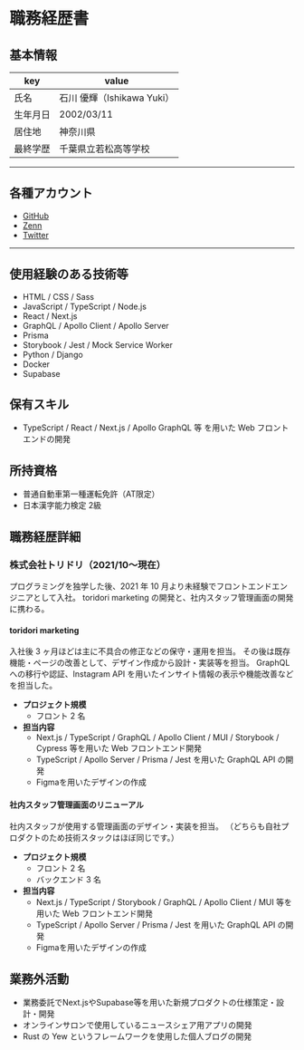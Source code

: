 # 職務経歴書

## 基本情報

| key      | value                      |
| -------- | -------------------------- |
| 氏名     | 石川 優輝（Ishikawa Yuki） |
| 生年月日 | 2002/03/11                 |
| 居住地   | 神奈川県                     |
| 最終学歴 | 千葉県立若松高等学校       |

---

## 各種アカウント

- [GitHub](https://github.com/mayone-du)
- [Zenn](https://zenn.dev/mayo_dev)
- [Twitter](https://twitter.com/mayo__dev)

---

## 使用経験のある技術等

- HTML / CSS / Sass
- JavaScript / TypeScript / Node.js
- React / Next.js
- GraphQL / Apollo Client / Apollo Server
- Prisma
- Storybook / Jest / Mock Service Worker
- Python / Django
- Docker
- Supabase

## 保有スキル

- TypeScript / React / Next.js / Apollo GraphQL 等 を用いた Web フロントエンドの開発

## 所持資格
- 普通自動車第一種運転免許（AT限定）
- 日本漢字能力検定 2級

## 職務経歴詳細

### 株式会社トリドリ（2021/10〜現在）

プログラミングを独学した後、2021 年 10 月より未経験でフロントエンドエンジニアとして入社。
toridori marketing の開発と、社内スタッフ管理画面の開発に携わる。

#### toridori marketing

入社後 3 ヶ月ほどは主に不具合の修正などの保守・運用を担当。
その後は既存機能・ページの改善として、デザイン作成から設計・実装等を担当。
GraphQL への移行や認証、Instagram API を用いたインサイト情報の表示や機能改善などを担当した。

- **プロジェクト規模**
  - フロント 2 名
- **担当内容**
  - Next.js / TypeScript / GraphQL / Apollo Client / MUI / Storybook / Cypress 等を用いた Web フロントエンド開発
  - TypeScript / Apollo Server / Prisma / Jest を用いた GraphQL API の開発
  - Figmaを用いたデザインの作成

#### 社内スタッフ管理画面のリニューアル

社内スタッフが使用する管理画面のデザイン・実装を担当。
（どちらも自社プロダクトのため技術スタックはほぼ同じです。）

- **プロジェクト規模**
  - フロント 2 名
  - バックエンド 3 名
- **担当内容**
  - Next.js / TypeScript / Storybook / GraphQL / Apollo Client / MUI 等を用いた Web フロントエンド開発
  - TypeScript / Apollo Server / Prisma / Jest を用いた GraphQL API の開発
  - Figmaを用いたデザインの作成

## 業務外活動

- 業務委託でNext.jsやSupabase等を用いた新規プロダクトの仕様策定・設計・開発
- オンラインサロンで使用しているニュースシェア用アプリの開発
- Rust の Yew というフレームワークを使用した個人ブログの開発
